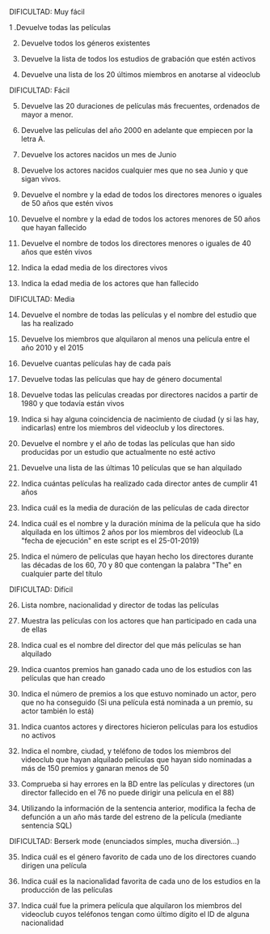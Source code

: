 DIFICULTAD: Muy fácil
 
1 .Devuelve todas las películas

2. Devuelve todos los géneros existentes

3. Devuelve la lista de todos los estudios de grabación que estén activos

4. Devuelve una lista de los 20 últimos miembros en anotarse al videoclub

 

DIFICULTAD: Fácil

5. Devuelve las 20 duraciones de películas más frecuentes, ordenados de mayor a menor.

6. Devuelve las películas del año 2000 en adelante que empiecen por la letra A.

7. Devuelve los actores nacidos un mes de Junio

8. Devuelve los actores nacidos cualquier mes que no sea Junio y que sigan vivos.

9. Devuelve el nombre y la edad de todos los directores menores o iguales de 50 años que estén vivos

10. Devuelve el nombre y la edad de todos los actores menores de 50 años que hayan fallecido

11. Devuelve el nombre de todos los directores menores o iguales de 40 años que estén vivos

12. Indica la edad media de los directores vivos

13. Indica la edad media de los actores que han fallecido

 

DIFICULTAD: Media

14. Devuelve el nombre de todas las películas y el nombre del estudio que las ha realizado

15. Devuelve los miembros que alquilaron al menos una película entre el año 2010 y el 2015

16. Devuelve cuantas películas hay de cada país

17. Devuelve todas las películas que hay de género documental

18. Devuelve todas las películas creadas por directores nacidos a partir de 1980 y que todavía están vivos

19. Indica si hay alguna coincidencia de nacimiento de ciudad (y si las hay, indicarlas) entre los miembros del videoclub y los directores.

20. Devuelve el nombre y el año de todas las películas que han sido producidas por un estudio que actualmente no esté activo

21. Devuelve una lista de las últimas 10 películas que se han alquilado

22. Indica cuántas películas ha realizado cada director antes de cumplir 41 años

23. Indica cuál es la media de duración de las películas de cada director

24. Indica cuál es el nombre y la duración mínima de la película que ha sido alquilada en los últimos 2 años por los miembros del videoclub (La "fecha de ejecución" en este script es el 25-01-2019)

25. Indica el número de películas que hayan hecho los directores durante las décadas de los 60, 70 y 80 que contengan la palabra "The" en cualquier parte del título

 

DIFICULTAD: Difícil

26. Lista nombre, nacionalidad y director de todas las películas

27. Muestra las películas con los actores que han participado en cada una de ellas

28. Indica cual es el nombre del director del que más películas se han alquilado

29. Indica cuantos premios han ganado cada uno de los estudios con las películas que han creado

30. Indica el número de premios a los que estuvo nominado un actor, pero que no ha conseguido (Si una película está nominada a un premio, su actor también lo está)

31. Indica cuantos actores y directores hicieron películas para los estudios no activos

32. Indica el nombre, ciudad, y teléfono de todos los miembros del videoclub que hayan alquilado películas que hayan sido nominadas a más de 150 premios y ganaran menos de 50

33. Comprueba si hay errores en la BD entre las películas y directores (un director fallecido en el 76 no puede dirigir una película en el 88)

34. Utilizando la información de la sentencia anterior, modifica la fecha de defunción a un año más tarde del estreno de la película (mediante sentencia SQL)

 

DIFICULTAD: Berserk mode (enunciados simples, mucha diversión...)

35. Indica cuál es el género favorito de cada uno de los directores cuando dirigen una película

36. Indica cuál es la nacionalidad favorita de cada uno de los estudios en la producción de las películas

37. Indica cuál fue la primera película que alquilaron los miembros del videoclub cuyos teléfonos tengan como último dígito el ID de alguna nacionalidad

